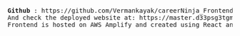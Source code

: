 <pre>
<b>Github</b> : https://github.com/Vermankayak/careerNinja_Frontend_Assignment/tree/master
And check the deployed website at: https://master.d33psg3tgmr9sc.amplifyapp.com/
Frontend is hosted on AWS Amplify and created using React and Redux.
</pre>
